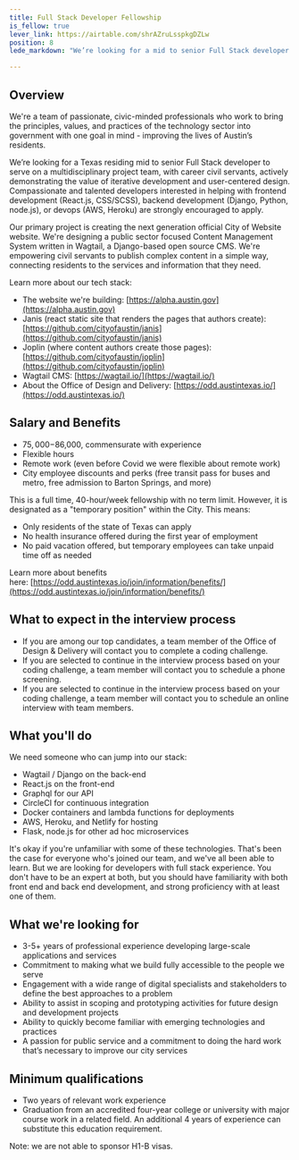 ```yaml
---
title: Full Stack Developer Fellowship
is_fellow: true
lever_link: https://airtable.com/shrAZruLsspkgDZLw
position: 8
lede_markdown: "We’re looking for a mid to senior Full Stack developer to serve on a multidisciplinary project team, with career civil servants, actively demonstrating the value of iterative development and user-centered design."

---
```


## Overview

We're a team of passionate, civic-minded professionals who work to bring the principles, values, and practices of the technology sector into government with one goal in mind - improving the lives of Austin’s residents.

We’re looking for a Texas residing mid to senior Full Stack developer to serve on a multidisciplinary project team, with career civil servants, actively demonstrating the value of iterative development and user-centered design. Compassionate and talented developers interested in helping with frontend development (React.js, CSS/SCSS), backend development (Django, Python, node.js), or devops (AWS, Heroku) are strongly encouraged to apply.

Our primary project is creating the next generation official City of Website website. We're designing a public sector focused Content Management System written in Wagtail, a Django-based open source CMS. We're empowering civil servants to publish complex content in a simple way, connecting residents to the services and information that they need.

Learn more about our tech stack:
- The website we're building: [https://alpha.austin.gov](https://alpha.austin.gov)
- Janis (react static site that renders the pages that authors create): [https://github.com/cityofaustin/janis](https://github.com/cityofaustin/janis)
- Joplin (where content authors create those pages): [https://github.com/cityofaustin/joplin](https://github.com/cityofaustin/joplin)
- Wagtail CMS: [https://wagtail.io/](https://wagtail.io/)
- About the Office of Design and Delivery: [https://odd.austintexas.io/](https://odd.austintexas.io/)

## Salary and Benefits

- $75,000-$86,000, commensurate with experience
- Flexible hours
- Remote work (even before Covid we were flexible about remote work)
- City employee discounts and perks (free transit pass for buses and metro, free admission to Barton Springs, and more)

This is a full time, 40-hour/week fellowship with no term limit. However, it is designated as a "temporary position" within the City. This means:

- Only residents of the state of Texas can apply
- No health insurance offered during the first year of employment
- No paid vacation offered, but temporary employees can take unpaid time off as needed

Learn more about benefits here: [https://odd.austintexas.io/join/information/benefits/](https://odd.austintexas.io/join/information/benefits/)

## What to expect in the interview process

- If you are among our top candidates, a team member of the Office of Design & Delivery will contact you to complete a coding challenge.
- If you are selected to continue in the interview process based on your coding challenge, a team member will contact you to schedule a phone screening.
- If you are selected to continue in the interview process based on your coding challenge, a team member will contact you to schedule an online interview with team members.

## What you'll do

We need someone who can jump into our stack:
- Wagtail / Django on the back-end
- React.js on the front-end
- Graphql for our API
- CircleCI for continuous integration
- Docker containers and lambda functions for deployments
- AWS, Heroku, and Netlify for hosting
- Flask, node.js for other ad hoc microservices

It's okay if you're unfamiliar with some of these technologies. That's been the case for everyone who's joined our team, and we've all been able to learn. But we are looking for developers with full stack experience. You don't have to be an expert at both, but you should have familiarity with both front end and back end development, and strong proficiency with at least one of them.

## What we're looking for

- 3-5+ years of professional experience developing large-scale applications and services
- Commitment to making what we build fully accessible to the people we serve
- Engagement with a wide range of digital specialists and stakeholders to define the best approaches to a problem
- Ability to assist in scoping and prototyping activities for future design and development projects
- Ability to quickly become familiar with emerging technologies and practices
- A passion for public service and a commitment to doing the hard work that’s necessary to improve our city services


## Minimum qualifications

*   Two years of relevant work experience
*   Graduation from an accredited four-year college or university with major course work in a related field. An additional 4 years of experience can substitute this education requirement.

Note: we are not able to sponsor H1-B visas.
